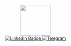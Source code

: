 <div id="header" align="center">
  <img src="https://media.giphy.com/media/7OMR3y1E9QeYsr9olS/giphy.gif" width="100"/>
  <div id="badges">
  <a href="linkedin.com/nicolasegimenez">
    <img src="https://img.shields.io/badge/LinkedIn-blue?style=for-the-badge&logo=linkedin&logoColor=white" alt="LinkedIn Badge"/>
  </a>
    <a href="https://t.me/Nico_Gimenez">
   <img src="https://img.shields.io/badge/Telegram-2CA5E0?style=for-the-badge&logo=telegram&logoColor=white" alt="Telegram"/>
    </a>
    
</div>
  <img src="https://komarev.com/ghpvc/?username=nicolasegimenez&style=flat-square&color=blue" alt=""/>
</div>




